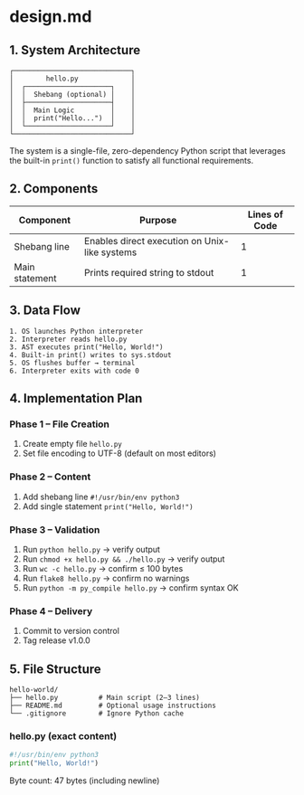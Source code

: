 # design.md

## 1. System Architecture

```
┌─────────────────────────────┐
│        hello.py             │
│  ┌─────────────────────┐    │
│  │  Shebang (optional) │    │
│  ├─────────────────────┤    │
│  │  Main Logic         │    │
│  │  print("Hello...")  │    │
│  └─────────────────────┘    │
└─────────────────────────────┘
```

The system is a single-file, zero-dependency Python script that leverages the built-in `print()` function to satisfy all functional requirements.

## 2. Components

| Component | Purpose | Lines of Code |
|-----------|---------|---------------|
| Shebang line | Enables direct execution on Unix-like systems | 1 |
| Main statement | Prints required string to stdout | 1 |

## 3. Data Flow

```
1. OS launches Python interpreter
2. Interpreter reads hello.py
3. AST executes print("Hello, World!")
4. Built-in print() writes to sys.stdout
5. OS flushes buffer → terminal
6. Interpreter exits with code 0
```

## 4. Implementation Plan

### Phase 1 – File Creation
1. Create empty file `hello.py`
2. Set file encoding to UTF-8 (default on most editors)

### Phase 2 – Content
1. Add shebang line `#!/usr/bin/env python3`
2. Add single statement `print("Hello, World!")`

### Phase 3 – Validation
1. Run `python hello.py` → verify output
2. Run `chmod +x hello.py && ./hello.py` → verify output
3. Run `wc -c hello.py` → confirm ≤ 100 bytes
4. Run `flake8 hello.py` → confirm no warnings
5. Run `python -m py_compile hello.py` → confirm syntax OK

### Phase 4 – Delivery
1. Commit to version control
2. Tag release v1.0.0

## 5. File Structure

```
hello-world/
├── hello.py          # Main script (2–3 lines)
├── README.md         # Optional usage instructions
└── .gitignore        # Ignore Python cache
```

### hello.py (exact content)
```python
#!/usr/bin/env python3
print("Hello, World!")
```

Byte count: 47 bytes (including newline)